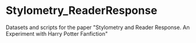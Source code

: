 # Stylometry_ReaderResponse
Datasets and scripts for the paper "Stylometry and Reader Response. An Experiment with Harry Potter Fanfiction"
